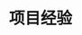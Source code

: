 ---
# 项目经验
title: 项目经验
type: projects

projects:
  - title: 企业级中台项目
    date: "2020-03 - 2021-06"
    description: |
      * 作为技术负责人，带领团队完成前端架构设计和开发
      * 设计并实现基于 Micro-Frontend 的微前端架构
      * 优化首屏加载时间，性能提升 50%
      * 实现低代码平台核心功能
    tags:
      - 微前端
      - React
      - 性能优化
    
  - title: 电商平台改造项目
    date: "2019-01 - 2019-12"
    description: |
      * 负责电商平台的技术改造和升级
      * jQuery 项目重构为 Vue.js 项目
      * 实现多端适配（PC、移动端、小程序）
      * 开发通用组件库
    tags:
      - Vue.js
      - 重构
      - 多端适配
--- 